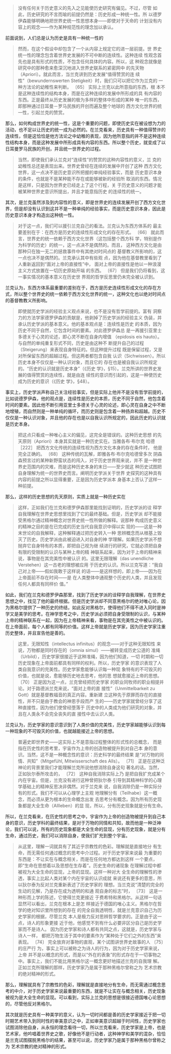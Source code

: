 <blockquote data-pid="SfvWsdlB">没有任何关于历史意义的先入之见能使历史研究有偏见。不过，尽管 如此，历史研究的不言而喻的前提仍然是：历史形成一种统一性。所 以德罗伊森能够明确地把世界史统一性思想本身——即使对于天命的 计划没有内容上的观念——作为某种规范性的理念加以承认。</blockquote><p data-pid="zecxNHMd">前面说到，人们总是认为历史是具有一种统一性的</p><blockquote data-pid="UPnlUJHx">然而，在这个假设中却包含了一个从内容上规定它的进一层前提。世 界史统一性的理念包含着世界史发展的不可中断的连续性。这种连续 性观念首先也是具有形式的性质，不包含任何具体的内容。所以，这 种观念就像是研究中的那种愈来愈深沉地进入世界史联系的紧密网中 的先天物（Apriori）。就此而言，当兰克讲到历史发展“值得赞赏的连 续性”（bewundernswerten Stetigkeit）时，我们只可以把它作为兰克的 一种方法论的幼稚性来判断。 〔65〕 实际上兰克以此所意指的东西，根 本不是这种连续性的结构本身，而是在这种连续的发展中所形成的具 有内容的东西。正是最终从历史发展的极为多样的整体中形成的某种 唯一的东西，即那种通过日耳曼－罗马民族的开创而遍及整个地球的 西方文化世界的统一性，引起兰克的赞赏。 </blockquote><p data-pid="b_0mBQ4D">那么，如何构成世界史的统一性，这是个重要的问题，即使历史实在被设想为力的活动，也不足以让历史的统一成为必然的。在兰克看来，历史具有一种值得赞许的连续性，但是这恰恰是他方法论之中幼稚的表现，因为他所意指的并不是这种连续性结构本身，而是这种发展中所形成具有内容的东西。所以整个历史，就变成了以日耳曼罗马民族的开创，并且统一世界史的过程。</p><blockquote data-pid="QzRWly_o">当然，即使我们承认兰克对“连续性”的赞赏的这种内容性的意义，兰 克的幼稚性总还是表现出来。世界史曾经在连续的发展中开创了这种 西方文化世界，这一点决不是历史意识所把握的单纯经验事实，而是 历史意识本身的条件，也就是不是某种能不存在或能够被新的经验所 取消的东西。情况是这样，只是因为世界史已经走上了这个行程，关 于历史意义的问题才能被某种世界史意识所提出，并且才能意指历史 的连续性的统一。 </blockquote><p data-pid="BQE0lE5I">其次，是兰克虽然涉及到内容性的意义，即是世界史的连续发展开创了西方文化世界，但是却没有认识到这并不是一种单纯的经验事实，而是历史意识本身，因此是历史意识本身才构造出这种统一性。</p><blockquote data-pid="EBFW7yoa">对于这一点，我们可以援引兰克自己的看法。兰克认为东西方体系的 最主要差别在于：在西方是历史的连续性形成文化的存在形式。 〔66〕 就此而言，世界史的统一依赖于西方文化世界（这包括整个西方科 学，特别是作为科学的历史）的统一，这一点决不是偶然的。而且， 这种西方文化是由那种只在独一无二的拯救事件中有其绝对时间点的 基督教义所影响的，这一点也决不是偶然的。兰克承认其中有些观 点，因为他在基督教里看到了人重新返回到“面对上帝的直接性”中， 面对上帝的直接性是他以一种浪漫主义方式放置在一切历史原始开端 的东西。 〔67〕 但是我们仍将看到，这一事实情况的基本意义在历史世 界观的哲学反思里仍未完全被认识到。 </blockquote><p data-pid="p6oW4wWH">兰克认为，东西方体系最重要的差别在于，西方是历史连续性形成文化的存在方式，所以整个世界史的统一依赖于西方文化世界的统一，这种文化也以绝对时间点的基督教教义所影响。</p><blockquote data-pid="HAsr-50h">即使就历史学派的经验主义观点来说，也不是没有哲学前提的。富有 洞察力的方法学家德罗伊森的贡献是，他剥掉了历史学派的经验主义 伪装，并承认历史学派的基本意义。他的基本观点是：连续性是历史 的本质，因为历史不同于自然，它包含时间的要素。对此德罗伊森总 是一再援引亚里士多德关于心灵的论述，即心灵不断在自身内增值 （epidosis eis hauto）。与自然的单纯重复形式不同，历史是由这种不 断提升自己的过程（Steigerung）来表现自身特征的。但这种提升过程 既是保留过程，又是对所保留东西的超越过程。但这两者都包含自我 认识（Sichwissen）。所以历史本身不仅仅是一种认识对象，而且它的 存在也是被自我认识所规定的。“历史的认识就是历史本身”（《历史 学》，§15）。兰克所讲的世界史发展的值得赞赏的连续性，就是由连 续性的意识而引起的，这是一种使历史成为历史的意识（《历史 学》，§48）。</blockquote><p data-pid="CrTnogOC">事实上，历史学派声称自己关注经验事实，但是实际上他并不是没有哲学前提的，比如说德罗伊森，他的观点是，连续性是历史的本质，历史不同于自然，他包含着时间的要素。因此他不断引用亚里士多德关于心灵的论述，即心灵在自身之中不断地增殖，而自然则是一种单纯的循环，而历史则是包含着一种扬弃和超越。历史不仅仅是一种认识对象，并且他的存在也是以自我认识所规定的，因此历史的认识就是历史本身。</p><blockquote data-pid="DYsZBfZc">把这点只看成一种唯心主义的偏见，这完全是错误的。这种历史思想 的先天原则（Apriori）本身其实就是一种历史实在。当雅各布·布尔克 哈德 ［222］ 把西方文化传统的连续性视为西方文化本身的存在条件时， 他是完全正确的。 〔68〕 这种传统的瓦解，即雅各布·布尔克哈德曾多次 阴森森预言过的某种新野蛮状态的闯入，对于历史世界观来说，并不 是一种世界史范围内的灾难，而是这种历史本身的末日——至少就这 种历史试图把自身理解为统一的世界史而言。阐明历史学派关于世界 史探究的这种具有内容的前提之所以显得重要，正是因为历史学派本 身基本上否认了这样一种前提。 </blockquote><p data-pid="X4G6Wm2H">那么，这样的历史思想的先天原则，实质上就是一种历史实在</p><blockquote data-pid="zjNycTgY">这样，正如我们在兰克和德罗伊森那里能找到证明的，历史学派的诠 释学自我理解在世界史思想里找到了它的最终基础。但是，历史学派 却不能接受黑格尔通过精神概念对世界史统一性所做的解释。说那种 构成历史意义的精神之目的是在已完成的历史当代自我意识中得以实 现的——这是一种末世论的自我解释，这种解释通过把历史转入一种 思辨概念而从根基上毁灭了历史。历史学派由此被迫进入对自身的神 学理解。如果历史学派不想抛弃它自身特有的本质，即把自己视为继 续进行的研究，它就必须把自身有限的受限制的认识与某种上帝的精 神联系起来，因为对于上帝的精神来说，事物是在其完美性中被认识 的。这里无限理解（das unendliche Verstehen）这一古老的理想被应用 于历史的认识。所以兰克写道：“我自己对上帝——假如我敢于这样说 的话——是这样想的，即上帝——因为在上帝面前不存在时间——是 在人类整体中通观整个历史的人类，并且发现任何人都具有同样价 值。”</blockquote><p data-pid="cHqB9pDG">如此，我们在兰克和德罗伊森那里，找到了历史学派的诠释学自我理解，在世界史思想之中，找见了他的最终根据。但是历史学派却不同意黑格尔的绝对唯心论，因为黑格尔提供了一种历史的终结，如此反对黑格尔，使得他们不得不进入同时是神学又是美学的思考。在神学思考之中，历史学派必须把自身受限制的认识，与某种上帝的精神联系在一起，因为在上帝精神来看，事物是在其完美性之中被认识的。在上帝面前，每个人都有同等的价值。这样上帝就是历史学家，因为历史学家注重历史整体，并且宣告他是善的。</p><blockquote data-pid="9u9kFqFG">这里，无限知性（intellectus infinitus）的观念——对于这种无限知性 来说，万物都是同时存在的（omnia simul）——被转变成历史公道的 准绳（Urbild），历史学家很接近于这种准绳，因为他们知道，一切 时期和一切历史现象在上帝面前都具有同样的权利。所以，历史学家 的意识表现了人类自我意识的完美性。历史学家愈能够认识每一种现 象特有的不可毁灭的价值，也就是说，愈能够历史地去思考，他的思 想就愈接近上帝的思想。 〔70〕 正是因为这一点，兰克曾经把历史学家 的职业同牧师的职业相提并论。对于路德派兰克来说，“面对上帝的直 接性”（Unmittelbarkeit zu Gott）就是基督教福音的真正内容。重新建 立这种先于原罪而存在的直接性，并不只是由于教会的神恩手段而产 生的——历史学家就曾经分享了这种直接性，因为他们使曾经堕落于 历史中的人类成为他们研究的对象，并且在人类永不会完全丧失的直 接性中去认识人类。</blockquote><p data-pid="rFaNceDW">兰克认为，历史学家的意识意识到了人类价值的完美性，历史学家越能够认识到每一种现象的不可毁灭的价值，也就越能接近上帝的思想。</p><blockquote data-pid="IIDIqSEA">普遍史即世界史——这实际上不是意指过程整体的形式性的总概念， 而是指在历史性的思考里，宇宙作为上帝的创造物被提升到对自己本 身的意识。当然，这不是一种概念性的意识：历史科学的最终结果 是“对万物的同情、共知”（Mitgefühl, Mitwisserschaft des Alls）。 〔71〕 正是在这种泛神论的背景里我们才能理解兰克所说他想消除自身这句 著名的话。当然，正如狄尔泰所攻击的， 〔72〕 这种自我消除实际上乃 是把自我扩充成某个内在宇宙。但是，兰克没有进行这种曾把狄尔泰 引导到其精神科学的心理学基础上的精神反思决非偶然。对于兰克来 说，自我消除仍是一种实际分有的形式。我们不可以从心理学上主观 地理解分有（Teilhabe）这一概念，而必须从更为根本的生命概念出发 去思考分有概念。因为所有历史现象都是大全生命（Allleben）的显 现，所以，分有历史现象就是分有生命。 </blockquote><p data-pid="_3G52eCO">所以，在兰克看来，在历史性的思考之中，宇宙作为上帝的创造物被提升到自己本身的意识，历史学科的最终结果，是对于万物的同情和共知，故而他是一种泛神论，我们可以说，所有的历史现象都是大全生命的显现，分有历史现象，就是分有生命，通过历史，我们可以消除自身，使我们扩充到整个宇宙。</p><blockquote data-pid="S-uYVJDh">从这里，理解一词就具有了其近乎宗教性的色彩。理解就是直接地分 有生命，而无需任何通过概念的思考中介过程。对于历史学家来说最 为重要的东西是：不让实在与概念相关，而是在任何地方都达到这样 一个要点，即“生命在思想着以及思想在生存着”。历史生命的诸现象 在理解过程中都被视为大全生命的显现，上帝的显现。这样一种对大 全生命的理解性的渗透，事实上比起人类对某个内在宇宙的认识成就 来说还有更多的意思，所以狄尔泰为反对兰克重新表述了历史学家的 理想。当兰克说“清楚的完全的生动的见解，乃是存在成为透明的和通 观自身的标志”时， 〔73〕 这是一种形而上学的陈述，它使得兰克更接近 于费希特和黑格尔。从这样一句话显然可以看出，兰克在根本上是怎 样接近于德国的唯心主义。黑格尔在哲学的绝对知识里所想到的存在 的完全自我透明性，就是兰克意识自己为历史学家的根据，尽管兰克 本人是极力反对思辨哲学要求的。正是由于这一点，诗人的形象更接 近于他，他感觉不到有什么必要非区分自己是历史学家而不是诗人。 因为历史学家和诗人都有共同之点，这就是，历史学家与诗人一样， 都把万物生活于其中的要素作为“某种处于它们之外的东西”来表现。 〔74〕 完全放弃对事物的直观，某个试图讲世界史故事的人 〔75〕 的庄严行 为，事实上可以被称之为诗人的行为，因为对于历史学家来说，上帝 并不是以概念的形式，而是以“外在的表象”的形式存在于一切事物之 中。事实上，我们不能比用黑格尔这一概念更好地描述兰克的自我理 解。正如兰克所理解的那样，历史学家乃是属于那种黑格尔曾称之为 艺术宗教的绝对精神的形式。 </blockquote><p data-pid="84cUfcfF">那么，理解就具有了宗教性的色彩，理解就是直接地分有生命，而无需通过概念思考的中介，对于历史学家来说最重要的东西，就是不让实在与概念相关，历史现象被视为是大全生命的显现。可以看到，实际上兰克的思想是很接近德国唯心论思想的，尽管他反对黑格尔。</p><p data-pid="nDIkHssD">其次就是历史具有一种美学的意义，认为一切时间都是善的历史学家接近于把一切时期艺术带入到同时性的审美意识之中，正如审美意识超越于时间性，历史学家也试图消除他自身，从永恒的理念看待一切，所以兰克看来，历史学家是上帝，也是艺术家，他吟唱着世界史之歌，好像他不是行动者，这种神学和美学的混杂，恰恰是兰克试图摆脱黑格尔的结果，甚至可以说，历史学家乃是属于那种黑格尔曾称之为 艺术宗教的绝对精神的形式。 </p><p></p>
